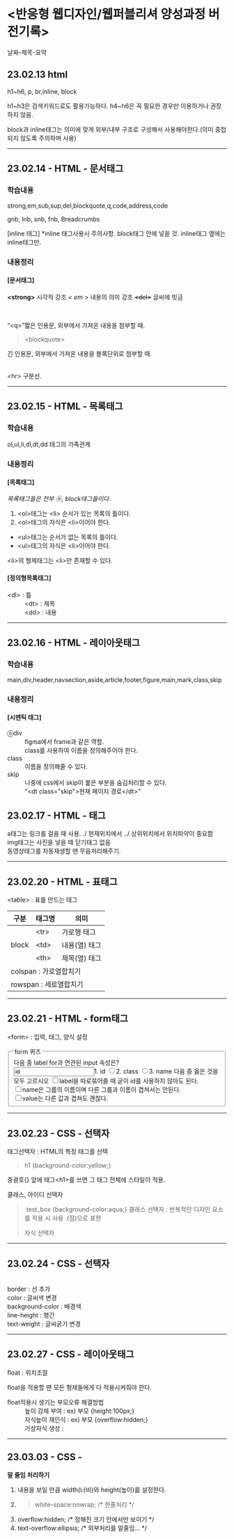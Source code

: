 <h1>&lt;반응형 웹디자인/웹퍼블리셔 양성과정 버전기록&gt;</h1>
  <p>날짜-제목-요약</p>
  <h2>23.02.13 html</h2>
  <P>h1~h6, p, br,inline, block</p>
  <p>h1~h3은 검색키워드로도 활용가능하다. h4~h6은 꼭 필요한 경우만 이용하거나 권장하지 않음.</p>
  <p>block과 inline태그는 의미에 맞게 외부/내부 구조로 구성해서 사용해야한다.(의미 중첩되지 않도록 주의하며 사용)</P>
<hr>
<h2>23.02.14 - HTML - 문서태그</h2>
  <h3>학습내용</h3>
    <p>strong,em,sub,sup,del,blockquote,q,code,address,code</p>
    <p>gnb, lnb, snb, fnb, Breadcrumbs</p>
    <p>[inline 태그]
    *inline 태그사용시 주의사항. block태그 안에 넣을 것. inline태그 옆에는 inline태그만.</p>
    <h3>내용정리</h3>
    <h4>[문서태그]</h4>
     <p><strong>&lt;strong&gt;</strong> 시각적 강조         <em>&lt; em &gt;</em> 내용의 의미 강조         <del>&lt;del&gt;</del> 글씨에 빗금</p>
     <br><p><q>&lt;q&gt;</q>짧은 인용문, 외부에서 가져온 내용을 첨부할 때.
     <br><blockquote>&lt;blockquote&gt;</blockquote> <p>긴 인용문, 외부에서 가져온 내용을 블록단위로 첨부할 때.</p>
     <br>&lt;hr&gt; 구분선.</p>
<hr>
  <h2>23.02.15 - HTML - 목록태그</h2>
  <h3>학습내용</h3>
    <p>ol,ul,li,dl,dt,dd 태그의 가족관계
  <h3>내용정리</h3>
  <h4>[목록태그]</h4>
    <p><em>목록태그들은 전부 ⓑ, block태그들이다.</em></p>
    <ol><li>&lt;ol&gt;태그는 &lt;li&gt; 순서가 있는 목록의 틀이다.</li>
        <li>&lt;ol&gt;태그의 자식은 &lt;li&gt;이어야 한다.</li></ol>
    <ul><li>&lt;ul&gt;태그는 순서가 없는 목록의 틀이다.</li>
    <li>&lt;ul&gt;태그의 자식은 &lt;li&gt;이어야 한다.</li></ul>
    <p>&lt;li&gt;의 형제태그는 &lt;li&gt;만 존재할 수 있다.
  <h4>[정의형목록태그]</h4>
  <dl>
    <dt>&lt;dl&gt; : 틀</dt>
      <dd>&lt;dt&gt; : 제목
      <br>&lt;dd&gt; : 내용</dd>
  </dl>
  <hr>
  <div class="study"><h2>23.02.16 - HTML - 레이아웃태그</h2>
  <h3>학습내용</h3>
    <p>main,div,header,navsection,aside,article,footer,figure,main,mark,class,skip
  <h3>내용정리</h3>
  <h4>[시멘틱 태그]</h4>
  <dl>
  <dt>ⓑdiv</dt>
  <dd>figma에서 frame과 같은 역할.</dd>
  <dd>class를 사용하여 이름을 정의해주어야 한다.</dd>
  <dt>class</dt>
  <dd>이름을 정의해줄 수 있다.</dd>
  <dt>skip</dt>
  <dd>나중에 css에서 skip이 붙은 부분을 숨김처리할 수 있다.</dd>
    <dd><q>&lt;dt class="skip"&gt;현재 페이지 경로&lt;/dt&gt;</q></dd>
  </dl>
  </div class="study">

<h2>23.02.17 - HTML - 태그</h2>

a태그는 링크를 걸을 때 사용.
./ 현재위치에서 ../ 상위위치에서 위치파악이 중요함
<br> img태그는 사진을 넣을 때 닫기태그 없음
<br> 동영상태그를 자동재생할 땐 무음처리해주기.

<hr>
<h2>23.02.20 - HTML - 표태그</h2>
<p>&lt;table&gt; : 표를 만드는 태그<p>
<table>
  <thead>
    <tr>
      <th>구분</th>
      <th>태그명</th>
      <th>의미</th>
    </tr>
  </thead>
  <tbody>
      <tr>
      <td rowspan="3">block</td>
      <td>&lt;tr&gt;</td>
      <td>가로행 태그</td>
      </tr>
      <tr>
      <td>&lt;td&gt;</td>
      <td>내용(열) 태그</td>
      </tr>
       <tr>
      <td>&lt;th&gt;</td>
      <td>제목(열) 태그</td>
      </tr>
      <tr>
      <td colspan="3">colspan : 가로열합치기</td>
      </tr>
      <tr>
      <td colspan="3">rowspan : 세로열합치기</td>
      </tr>
  </tbody>
</table>
<hr>
<h2>23.02.21 - HTML - form태그</h2>
<p>&lt;form&gt; : 입력, 태그, 양식 설정<p>
<form action="#" method="get">
  <fieldset>
    <legend>form 퀴즈</legend>
    <span>다음 중 label for과 연관된 input 속성은?</span><br>
    <label><input tyoe="radio" name="quiz" value="id">1. id</label>
    <label><input type="radio" name="quiz" value="class">2. class</label>
    <label><input type="radio" name="quiz" value="name">3. name</label>
    <span>다음 중 옳은 것을 모두 고르시오</span>
    <label><input type="checkbox" name="quiz2" value="2_1">label을 따로묶어줄 때 굳이 id를 사용하지 않아도 된다.</label><br>
    <label><input type="checkbox" name="quiz2" value="2_2">name은 그룹의 이름이며 다른 그룹과 이름이 겹쳐서는 안된다.</label><br>
    <label><input type="checkbox" name="quiz2" value="2_3">value는 다른 값과 겹쳐도 괜찮다.</label>
  </fieldset>
</form>
<hr>
<h2>23.02.23 - CSS - 선택자</h2>
<p>태그선택자 : HTML의 특정 태그를 선택</p>
<blockquote>h1 {background-color:yellow;}</blockquote>
중괄호{} 앞에 태그&lt;h1&gt;를 쓰면 그 태그 전체에 스타일이 적용.
<p>클래스, 아이디 선택자</p>
<blockquote>.test_box {background-color:aqua;}</blackquote>
클래스 선택자 : 반복적인 디자인 요소를 적용 시 사용    .(점)으로 표현
<p>자식 선택자</p></blockquote>
<hr>
<h2>23.02.24 - CSS - 선택자</h2>
<br>border : 선 추가
<br>color : 글씨색 변경
<br>background-color : 배경색
<br>line-height : 행간
<br>text-weight : 글씨굵기 변경
<hr>
<h2>23.02.27 - CSS - 레이아웃태그</h2>
<p>float : 위치조절</p> 
<p>float을 적용할 땐 모든 형제들에게 다 적용시켜줘야 한다.</p>
<dl><dt>float적용시 생기는 부모오류 해결방법</dt>
    <dd>높이 강제 부여 : ex) 부모 {height:100px;} </dd>
    <dd>자식높이 재인식 : ex) 부모 {overflow:hidden;} </dd>
    <dd>가상자식 생성 : </dd>
    </dl>
<hr>
<h2>23.03.03 - CSS - </h2>
<strong>말 줄임 처리하기</strong>
<ol>
  <li>내용을 보일 만큼 width(너비)와 height(높이)를 설정한다.</li>
  <li><blockquote> white-space:nowrap; /* 한줄처리 */ <br></li>
  <li>overflow:hidden; /* 정해진 크기 안에서만 보이기 */ <br></li>
  <li>text-overflow:ellipsis; /* 외부처리를 말줄임... */ </blockquote></li>
